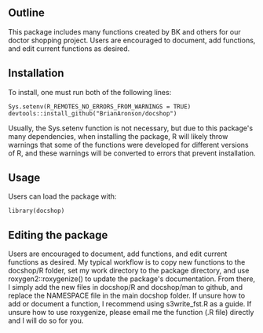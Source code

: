 ## Outline
This package includes many functions created by BK and others for our doctor shopping project. Users are encouraged to document, add functions, and edit current functions as desired. 

## Installation
To install, one must run both of the following lines:

    Sys.setenv(R_REMOTES_NO_ERRORS_FROM_WARNINGS = TRUE) 
    devtools::install_github("BrianAronson/docshop")
Usually, the Sys.setenv function is not necessary, but due to this package's many dependencies, when installing the package, R will likely throw warnings that some of the functions were developed for different versions of R, and these warnings will be converted to errors that prevent installation.

## Usage
Users can load the package with:

    library(docshop)

## Editing the package
Users are encouraged to document, add functions, and edit current functions as desired. My typical workflow is to copy new functions to the docshop/R folder, set my work directory to the package directory, and use roxygen2::roxygenize() to update the package's documentation. From there, I simply add the new files in docshop/R and docshop/man to github, and replace the NAMESPACE file in the main docshop folder. If unsure how to add or document a function, I recommend using s3write_fst.R as a guide. If unsure how to use roxygenize, please email me the function (.R file) directly and I will do so for you.
